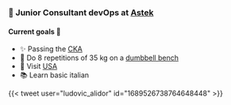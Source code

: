 ### 🚀 Junior Consultant devOps at [Astek](https://astekgroup.fr/)

#### Current goals 🌋
- ✨ Passing the [CKA](https://www.cncf.io/certification/cka/)  
- 💪 Do 8 repetitions of 35 kg on a [dumbbell bench](https://www.youtube.com/watch?v=zvsu-Vv-o3Q)
- 🛫 Visit [USA](https://en.wikipedia.org/wiki/United_States)
- 📚 Learn basic italian

{{< tweet user="ludovic_alidor" id="1689526738764648448" >}}